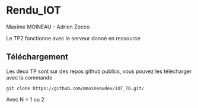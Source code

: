 # Rendu_IOT

Maxime MOINEAU - Adrien Zocco

Le TP2 fonctionne avec le serveur donné en ressource

## Téléchargement

Les deux TP sont sur des repos github publics, vous pouvez les télécharger avec la commande

```
git clone https://github.com/mmoineaudev/IOT_TD.git/
```

Avec N = 1 ou 2
